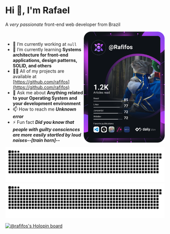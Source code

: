 # Hi 👋, I'm Rafael

A _very passionate_ front-end web developer from Brazil

<div align="left">
  <a target="_blank" href="https://app.daily.dev/DailyDevTips">
    <img alt="Rafael Julio's Dev Card" src="devcard.svg" width="256" align="right" />
  </a>
</div>

<br />

- 🔭 I’m currently working at `null`
- 🌱 I’m currently learning **Systems architecture for front-end applications, design patterns, SOLID, and others**
- 👨‍💻 All of my projects are available at [https://github.com/rafifos](https://github.com/rafifos)
- 💬 Ask me about **Anything related to your Operating System and your development environment**
- 📫 How to reach me **_Unknown error_**
- ⚡ Fun fact **_Did you know that people with guilty consciences are more easily startled by loud noises--[train horn]--_**

![GitHub Contribution Snake](github-contribution-grid-snake.svg#gh-light-mode-only)
![GitHub Contribution Snake (Dark Mode)](github-contribution-grid-snake-dark.svg#gh-dark-mode-only)

[![@rafifos's Holopin board](https://holopin.io/api/user/board?user=rafifos)](https://holopin.io/@rafifos)
